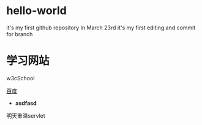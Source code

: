 # hello-world
it's my first github repository In March 23rd
it's my first editing and commit for branch

# 学习网站<br>
w3cSchool


[百度](http://www.baidu.com)<br>

* **asdfasd**

明天重温servlet

